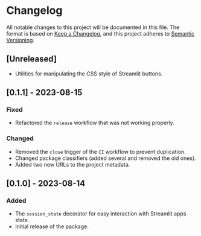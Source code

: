 # Changelog

All notable changes to this project will be documented in this file. The format
is based on [Keep a Changelog](https://keepachangelog.com/en/1.1.0/), and this
project adheres to [Semantic Versioning](https://semver.org/spec/v2.0.0.html).

## [Unreleased]

- Utilities for manipulating the CSS style of Streamlit buttons.

## [0.1.1] - 2023-08-15

### Fixed

- Refactored the `release` workflow that was not working properly.

### Changed

- Removed the `close` trigger of the `CI` workflow to prevent duplication.
- Changed package classifiers (added several and removed the old ones).
- Added two new URLs to the project metadata.

## [0.1.0] - 2023-08-14

### Added

- The `session_state` decorator for easy interaction with Streamlit apps state.
- Initial release of the package.
